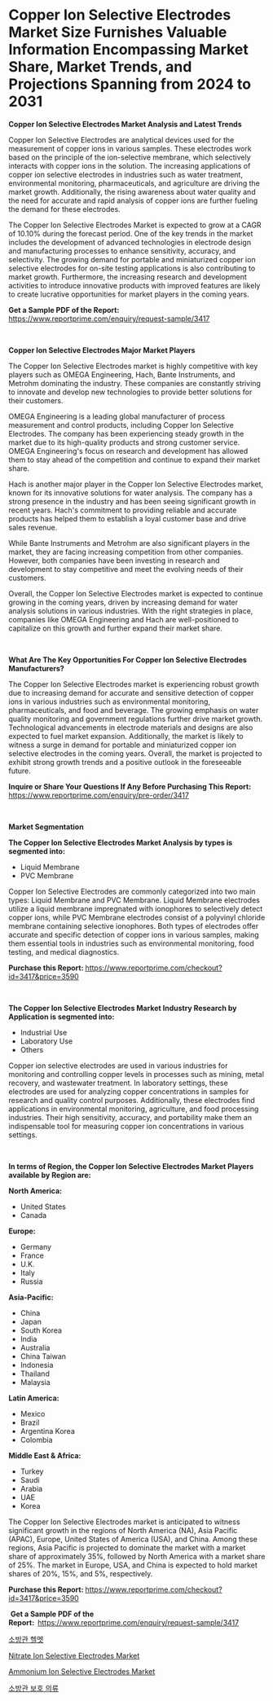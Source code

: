 <p><h1>Copper Ion Selective Electrodes Market Size Furnishes Valuable Information Encompassing Market Share, Market Trends, and Projections Spanning from 2024 to 2031</h1></p><p><strong>Copper Ion Selective Electrodes Market Analysis and Latest Trends</strong></p>
<p><p>Copper Ion Selective Electrodes are analytical devices used for the measurement of copper ions in various samples. These electrodes work based on the principle of the ion-selective membrane, which selectively interacts with copper ions in the solution. The increasing applications of copper ion selective electrodes in industries such as water treatment, environmental monitoring, pharmaceuticals, and agriculture are driving the market growth. Additionally, the rising awareness about water quality and the need for accurate and rapid analysis of copper ions are further fueling the demand for these electrodes.</p><p>The Copper Ion Selective Electrodes Market is expected to grow at a CAGR of 10.10% during the forecast period. One of the key trends in the market includes the development of advanced technologies in electrode design and manufacturing processes to enhance sensitivity, accuracy, and selectivity. The growing demand for portable and miniaturized copper ion selective electrodes for on-site testing applications is also contributing to market growth. Furthermore, the increasing research and development activities to introduce innovative products with improved features are likely to create lucrative opportunities for market players in the coming years.</p></p>
<p><strong>Get a Sample PDF of the Report:&nbsp;</strong> <a href="https://www.reportprime.com/enquiry/request-sample/3417">https://www.reportprime.com/enquiry/request-sample/3417</a></p>
<p>&nbsp;</p>
<p><strong>Copper Ion Selective Electrodes Major Market Players</strong></p>
<p><p>The Copper Ion Selective Electrodes market is highly competitive with key players such as OMEGA Engineering, Hach, Bante Instruments, and Metrohm dominating the industry. These companies are constantly striving to innovate and develop new technologies to provide better solutions for their customers.</p><p>OMEGA Engineering is a leading global manufacturer of process measurement and control products, including Copper Ion Selective Electrodes. The company has been experiencing steady growth in the market due to its high-quality products and strong customer service. OMEGA Engineering's focus on research and development has allowed them to stay ahead of the competition and continue to expand their market share.</p><p>Hach is another major player in the Copper Ion Selective Electrodes market, known for its innovative solutions for water analysis. The company has a strong presence in the industry and has been seeing significant growth in recent years. Hach's commitment to providing reliable and accurate products has helped them to establish a loyal customer base and drive sales revenue.</p><p>While Bante Instruments and Metrohm are also significant players in the market, they are facing increasing competition from other companies. However, both companies have been investing in research and development to stay competitive and meet the evolving needs of their customers.</p><p>Overall, the Copper Ion Selective Electrodes market is expected to continue growing in the coming years, driven by increasing demand for water analysis solutions in various industries. With the right strategies in place, companies like OMEGA Engineering and Hach are well-positioned to capitalize on this growth and further expand their market share.</p></p>
<p>&nbsp;</p>
<p><strong>What Are The Key Opportunities For Copper Ion Selective Electrodes Manufacturers?</strong></p>
<p><p>The Copper Ion Selective Electrodes market is experiencing robust growth due to increasing demand for accurate and sensitive detection of copper ions in various industries such as environmental monitoring, pharmaceuticals, and food and beverage. The growing emphasis on water quality monitoring and government regulations further drive market growth. Technological advancements in electrode materials and designs are also expected to fuel market expansion. Additionally, the market is likely to witness a surge in demand for portable and miniaturized copper ion selective electrodes in the coming years. Overall, the market is projected to exhibit strong growth trends and a positive outlook in the foreseeable future.</p></p>
<p><strong>Inquire or Share Your Questions If Any Before Purchasing This Report:</strong> <a href="https://www.reportprime.com/enquiry/pre-order/3417">https://www.reportprime.com/enquiry/pre-order/3417</a></p>
<p>&nbsp;</p>
<p><strong>Market Segmentation</strong></p>
<p><strong>The Copper Ion Selective Electrodes Market Analysis by types is segmented into:</strong></p>
<p><ul><li>Liquid Membrane</li><li>PVC Membrane</li></ul></p>
<p><p>Copper Ion Selective Electrodes are commonly categorized into two main types: Liquid Membrane and PVC Membrane. Liquid Membrane electrodes utilize a liquid membrane impregnated with ionophores to selectively detect copper ions, while PVC Membrane electrodes consist of a polyvinyl chloride membrane containing selective ionophores. Both types of electrodes offer accurate and specific detection of copper ions in various samples, making them essential tools in industries such as environmental monitoring, food testing, and medical diagnostics.</p></p>
<p><strong>Purchase this Report:&nbsp;</strong><a href="https://www.reportprime.com/checkout?id=3417&price=3590">https://www.reportprime.com/checkout?id=3417&price=3590</a></p>
<p>&nbsp;</p>
<p><strong>The Copper Ion Selective Electrodes Market Industry Research by Application is segmented into:</strong></p>
<p><ul><li>Industrial Use</li><li>Laboratory Use</li><li>Others</li></ul></p>
<p><p>Copper ion selective electrodes are used in various industries for monitoring and controlling copper levels in processes such as mining, metal recovery, and wastewater treatment. In laboratory settings, these electrodes are used for analyzing copper concentrations in samples for research and quality control purposes. Additionally, these electrodes find applications in environmental monitoring, agriculture, and food processing industries. Their high sensitivity, accuracy, and portability make them an indispensable tool for measuring copper ion concentrations in various settings.</p></p>
<p>&nbsp;</p>
<p><strong>In terms of Region, the Copper Ion Selective Electrodes Market Players available by Region are:</strong></p>
<p>
    <p> <strong> North America: </strong>
        <ul>
            <li>United States</li>
            <li>Canada</li>
        </ul>
        </p> 
    <p> <strong> Europe: </strong>
        <ul>
            <li>Germany</li>
            <li>France</li>
            <li>U.K.</li>
            <li>Italy</li>
            <li>Russia</li>
        </ul>
        </p> 
    <p> <strong> Asia-Pacific: </strong>
        <ul>
            <li>China</li>
            <li>Japan</li>
            <li>South Korea</li>
            <li>India</li>
            <li>Australia</li>
            <li>China Taiwan</li>
            <li>Indonesia</li>
            <li>Thailand</li>
            <li>Malaysia</li>
        </ul>
        </p> 
    <p> <strong> Latin America: </strong>
        <ul>
            <li>Mexico</li>
            <li>Brazil</li>
            <li>Argentina Korea</li>
            <li>Colombia</li>
        </ul>
        </p> 
    <p> <strong> Middle East & Africa: </strong>
        <ul>
            <li>Turkey</li>
            <li>Saudi</li>
            <li>Arabia</li>
            <li>UAE</li>
            <li>Korea</li>
        </ul>
    </p>
    </p>
<p><p>The Copper Ion Selective Electrodes market is anticipated to witness significant growth in the regions of North America (NA), Asia Pacific (APAC), Europe, United States of America (USA), and China. Among these regions, Asia Pacific is projected to dominate the market with a market share of approximately 35%, followed by North America with a market share of 25%. The market in Europe, USA, and China is expected to hold market shares of 20%, 15%, and 5%, respectively.</p></p>
<p><strong>Purchase this Report: </strong><a href="https://www.reportprime.com/checkout?id=3417&price=3590">https://www.reportprime.com/checkout?id=3417&price=3590</a></p>
<p>&nbsp;<strong>Get a Sample PDF of the Report:&nbsp;&nbsp;</strong><a href="https://www.reportprime.com/enquiry/request-sample/3417">https://www.reportprime.com/enquiry/request-sample/3417</a></p>
<p><strong></strong></p>
<p><p><a href="https://github.com/wallacBahrtyinger567686/Market-Research-Report-List-1/blob/main/116201813234.md">소방관 헬멧</a></p><p><a href="https://github.com/Sarissaschmalingtr6fz2739/Market-Research-Report-List-1/blob/main/nitrate-ion-selective-electrodes-market.md">Nitrate Ion Selective Electrodes Market</a></p><p><a href="https://github.com/jodemen/Market-Research-Report-List-2/blob/main/ammonium-ion-selective-electrodes-market.md">Ammonium Ion Selective Electrodes Market</a></p><p><a href="https://github.com/WilburKihn5676/Market-Research-Report-List-1/blob/main/278094013233.md">소방관 보호 의류</a></p></p>